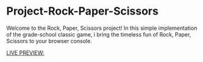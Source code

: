 # Project-Rock-Paper-Scissors

Welcome to the Rock, Paper, Scissors project! In this simple implementation of the grade-school classic game, i bring the timeless fun of Rock, Paper, Scissors to your browser console.

[LIVE PREVIEW: ](https://joaocorreiaprof.github.io/Project-Rock-Paper-Scissors/)
